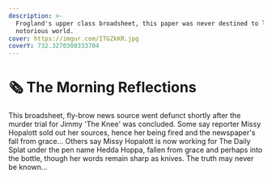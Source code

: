 ```yaml
---
description: >-
  Frogland's upper class broadsheet, this paper was never destined to last in a
  notorious world.
cover: https://imgur.com/ITGZkKR.jpg
coverY: 732.3270300333704
---
```


# 🗞 The Morning Reflections

This broadsheet, fly-brow news source went defunct shortly after the murder trial for Jimmy 'The Knee' was concluded. Some say reporter Missy Hopalott sold out her sources, hence her being fired and the newspaper's fall from grace... Others say Missy Hopalott is now working for The Daily Splat under the pen name Hedda Hoppa, fallen from grace and perhaps into the bottle, though her words remain sharp as knives. The truth may never be known...
